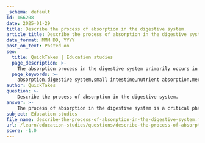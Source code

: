 ```yaml
---
_schema: default
id: 166208
date: 2025-01-29
title: Describe the process of absorption in the digestive system.
article_title: Describe the process of absorption in the digestive system.
date_format: MMM DD, YYYY
post_on_text: Posted on
seo:
  title: QuickTakes | Education studies
  page_description: >-
    The absorption process in the digestive system primarily occurs in the small intestine after food digestion, involving the breakdown of food into nutrients which are then absorbed through specialized structures like villi and microvilli, utilizing various transport mechanisms.
  page_keywords: >-
    absorption,digestive system,small intestine,nutrient absorption,mechanical digestion,enzymatic digestion,villi,microvilli,transport mechanisms,active transport,passive transport,facilitated diffusion,hepatic portal vein,water absorption,waste excretion
author: QuickTakes
question: >-
    Describe the process of absorption in the digestive system.
answer: >-
    The process of absorption in the digestive system is a critical phase that occurs primarily in the small intestine after the food has been digested. Here’s a detailed overview of how absorption takes place:\n\n1. **Digestion**: Before absorption can occur, food must be broken down into smaller molecules. This process begins in the mouth with mechanical digestion (chewing) and enzymatic digestion (saliva). It continues in the stomach, where gastric juices further break down food into a semi-liquid form called chyme. The majority of digestion occurs in the small intestine, where enzymes from the pancreas and bile from the liver aid in breaking down carbohydrates, proteins, and fats.\n\n2. **Structure of the Small Intestine**: The small intestine is highly specialized for absorption. It is lined with tiny, finger-like projections called villi, which increase the surface area available for absorption. Each villus is covered with even smaller hair-like structures called microvilli, forming a brush border that further enhances absorption efficiency.\n\n3. **Nutrient Absorption**: As chyme enters the small intestine, nutrients are absorbed through the walls of the intestine into the bloodstream. The main types of nutrients absorbed include:\n   - **Carbohydrates**: Broken down into simple sugars (like glucose) and absorbed through the intestinal lining into the bloodstream.\n   - **Proteins**: Digested into amino acids, which are then absorbed into the blood.\n   - **Fats**: Emulsified by bile and broken down into fatty acids and glycerol, which are absorbed into the lymphatic system before entering the bloodstream.\n\n4. **Transport Mechanisms**: Absorption occurs through various mechanisms:\n   - **Passive Transport**: Some nutrients, like water and certain vitamins, can passively diffuse through the intestinal wall without energy expenditure.\n   - **Active Transport**: Other nutrients, such as glucose and amino acids, require energy to be absorbed against their concentration gradient.\n   - **Facilitated Diffusion**: This process involves specific transport proteins that help move substances across the cell membrane without using energy.\n\n5. **Post-Absorption**: Once absorbed, nutrients are transported to the liver via the hepatic portal vein for processing. The liver plays a crucial role in metabolizing nutrients, detoxifying harmful substances, and storing energy.\n\n6. **Water Absorption**: In addition to nutrients, the small intestine also absorbs a significant amount of water. This is essential for maintaining hydration and electrolyte balance in the body.\n\n7. **Remaining Waste**: After the absorption process, any undigested food and waste products move into the large intestine, where further water absorption occurs, and the remaining material is prepared for excretion.\n\nIn summary, absorption in the digestive system is a complex process that involves the breakdown of food, the specialized structure of the small intestine, various transport mechanisms, and the subsequent processing of nutrients by the liver. This process is vital for providing the body with the necessary energy and building blocks for growth and maintenance.
subject: Education studies
file_name: describe-the-process-of-absorption-in-the-digestive-system.md
url: /learn/education-studies/questions/describe-the-process-of-absorption-in-the-digestive-system
score: -1.0
---
```


&nbsp;